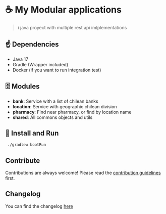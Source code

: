 # ☕️ My Modular applications

> ℹ️ java proyect with multiple rest api imlplementations

## ☝️ Dependencies
* Java 17
* Gradle (Wrapper included)
* Docker (if you want to run integration test)

## 🗄️ Modules
* **bank**: Service with a list of chilean banks
* **location**: Service with geographic chilean division
* **pharmacy**: Find near pharmacy, or find by location name
* **shared**: All commons objects and utils

## 🏁 Install and Run

```bash
 ./gradlew bootRun
```

## Contribute

Contributions are always welcome!
Please read the [contribution guidelines](CONTRIBUTING.md) first.

## Changelog
You can find the changelog [here](CHANGELOG.md)

